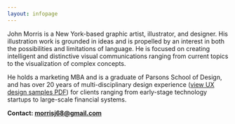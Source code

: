 ```yaml
---
layout: infopage
---
```

John Morris is a New York-based graphic artist, illustrator, and designer. His illustration work is grounded in ideas and is propelled by an interest in both the possibilities and limitations of language. He is focused on creating intelligent and distinctive visual communications ranging from current topics to the visualization of complex concepts.

He holds a marketing MBA and is a graduate of Parsons School of Design, and has over 20 years of multi-disciplinary design experience (<a class="link-default" href="/other/john_morris_worksamples.pdf" target="_blank">view UX design samples PDF</a>) for clients ranging from early-stage technology startups to large-scale financial systems. 


<b>Contact: <a class="link-default" href="mailto:morrisj68@gmail.com">morrisj68@gmail.com</a><b>


<style>
	/* This CSS makes the 'About' menu link appear black - only on the About page */
	#about-link {
		color: #000;
	}
</style>
